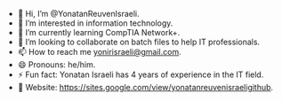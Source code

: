 - 👋 Hi, I’m @YonatanReuvenIsraeli.
- 👀 I’m interested in information technology.
- 🌱 I’m currently learning CompTIA Network+.
- 💞️ I’m looking to collaborate on batch files to help IT professionals.
- 📫 How to reach me yonirisraeli@gmail.com.
- 😄 Pronouns: he/him.
- ⚡ Fun fact: Yonatan Israeli has 4 years of experience in the IT field.
- 🔗 Website: https://sites.google.com/view/yonatanreuvenisraeligithub.

<!---
YonatanReuvenIsraeli/YonatanReuvenIsraeli is a ✨ special ✨ repository because its `README.md` (this file) appears on your GitHub profile.
You can click the Preview link to take a look at your changes.
--->
